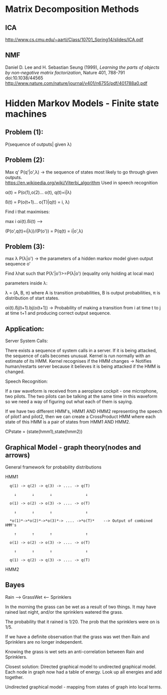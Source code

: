 Matrix Decomposition Methods
============================

ICA
---
http://www.cs.cmu.edu/~aarti/Class/10701_Spring14/slides/ICA.pdf


NMF
---

Daniel D. Lee and H. Sebastian Seung (1999),
*Learning the parts of objects by non-negative matrix factorization*,
Nature 401, 788-791 doi:10.1038/44565
http://www.nature.com/nature/journal/v401/n6755/pdf/401788a0.pdf



Hidden Markov Models - Finite state machines
============================================

Problem (1): 
------------
P(sequence of outputs| given λ)

Problem (2): 
------------
Max q' P(q'|o',λ) -> the sequence of states most likely to go through given outputs. 								
			https://en.wikipedia.org/wiki/Viterbi_algorithm
Used in speech recognition

α(t) = P(o(1),o(2)... o(t), q(t)=i|λ)

ß(t) = P(o(t+1)... o(T)|q(t) = i, λ)

Find i that maximises:

max i  αi(t).ßi(t) --> 
 
(P(o',q(t)=i|λ))/(P(o')) = P(q(t) = i|o',λ)

	
Problem (3): 
------------
max λ P(λ|o') -> the parameters of a hidden markov model given output sequence o'

Find λhat such that P(λ'|o')>=P(λ|o')   (equality only holding at local max)

parameters inside λ:

λ = (A, B, π) where A is transition probabilities,
					B is output probabilities,
					π is distribution of start states.

					
αi(t).ßj(t+1).bj(o(t+1)) -> Probability of making a transition from i at time t to j at time t+1 and producing correct output sequence.

Application:
------------

Server System Calls:

There exists a sequence of system calls in a server.
If it is being attacked, the sequence of calls becomes unusual.
Kernel is run normally with an estimate of its HMM.
Kernel recognises if the HMM changes -> Notifies human/restarts server because it believes it is being attacked if the HMM is changed.

Speech Recognition:

If a raw waveform is received from a aeroplane cockpit - one microphone, two pilots. The two pilots can be talking at the same time in this waveform so we need a way of figuring out what each of them is saying. 

If we have two different HMM's, HMM1 AND HMM2 representing the speech of pilot1 and pilot2, then we can create a CrossProduct HMM where each state of this HMM is a pair of states from HMM1 AND HMM2. 

CPstate = (state(hmm1),state(hmm2))  

Graphical Model - graph theory(nodes and arrows)
---------------
General framework for probability distributions


HMM1  

	  q(1) -> q(2) -> q(3) -> .... -> q(T)

		↓		↓		↓				↓
		
	  o(1) -> o(2) -> o(3) -> .... -> o(T)
		
		↓		↓		↓				↓

	  *o(1)*->*o(2)*->*o(3)*-> .... ->*o(T)*	--> Output of combined HMM's

		↑		↑		↑				↑
	
	  o(1) -> o(2) -> o(3) -> .... -> o(T)

		↑		↑		↑				↑
		
      q(1) -> q(2) -> q(3) -> .... -> q(T)
	  
HMM2





Bayes
------

Rain --> GrassWet <-- Sprinklers

In the morning the grass can be wet as a result of two things. It may have rained last night, and/or the sprinklers watered the grass.

The probability that it rained is 1/20. The prob that the sprinklers were on is 1/5.	

If we have a definite observation that the grass was wet then Rain and Sprinklers are no longer independent.

Knowing the grass is wet sets an anti-correlation between Rain and Sprinklers.

Closest solution: Directed graphical model to undirected graphical model. Each node in graph now had a table of energy. Look up all energies and add together.

Undirected graphical model - mapping from states of graph into local terms.  

		













